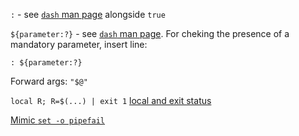 `:` - see [`dash` man page](http://sources.debian.net/src/dash/0.5.7-4/src/dash.1/#L1093) alongside `true`

`${parameter:?}` - see [`dash` man page](http://sources.debian.net/src/dash/0.5.7-4/src/dash.1/#L916-920).
For cheking the presence of a mandatory parameter, insert line:
```
: ${parameter:?}
```

Forward args: `"$@"`

`local R; R=$(...) | exit 1` [local and exit status](http://tldp.org/LDP/abs/html/localvar.html#EXITVALANOMALY01)

[Mimic `set -o pipefail`](http://stackoverflow.com/questions/1221833/bash-pipe-output-and-capture-exit-status/1221844#1221844)
